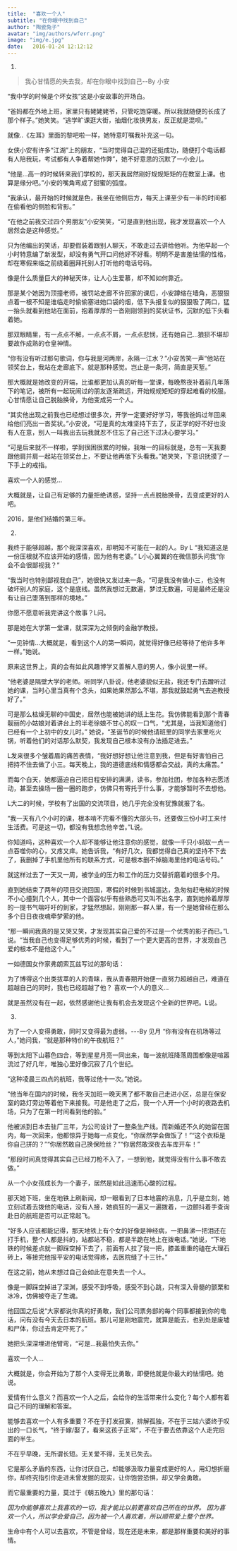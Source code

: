 ```yaml
---
title:  "喜欢一个人"
subtitle: "在你眼中找到自己"
author: "陶瓷兔子"
avatar: "img/authors/wferr.png"
image: "img/e.jpg"
date:   2016-01-24 12:12:12
---
```


1.

> 我心甘情愿的失去我，却在你眼中找到自己--By 小安

“我中学的时候是个坏女孩”这是小安故事的开场白。

“爸妈都在外地上班，家里只有姥姥姥爷，只管吃饱穿暖。所以我就随便的长成了那个样子。”她笑笑。“逃学旷课逛大街，抽烟化妆换男友，反正就是混呗。”

就像..《左耳》里面的黎吧啦一样，她特意叮嘱我补充这一句。

女侠小安有许多“江湖”上的朋友，“当时觉得自己混的还挺成功，随便打个电话都有人陪我玩，考试都有人争着帮她作弊”，她不好意思的沉默了一小会儿。

“他是...高一的时候转来我们学校的，那天我居然刚好规规矩矩的在教室上课。也算是缘分吧。”小安的嘴角弯成了甜蜜的弧度。

“我承认，最开始的时候就是色，我坐在他侧后方，每天上课至少有一半的时间都在偷看他的侧脸和背影。”

“在他之前我交过四个男朋友”小安笑笑，“可是直到他出现，我才发现喜欢一个人居然会是这种感觉。”

只为他编出的笑话，却要假装着跟别人聊天，不敢走过去讲给他听。为他早起一个小时特意编了新发型，却没有勇气开口问他好不好看。明明不是害羞怯懦的性格，却在寒假来临之前绕着圈拜托别人打听他的电话号码。

像是什么质量巨大的神秘天体，让人心生爱慕，却不知如何靠近。

那是某个她因为顶撞老师，被罚站走廊不许回家的课后，小安蹲缩在墙角，恶狠狠点着一根不知是谁临走时偷偷塞进她口袋的烟，低下头报复似的狠狠吸了两口，猛一抬头就看到他站在面前，抱着厚厚的一沓刚刚领到的奖状证书，沉默的低下头看着她。

那双眼睛里，有一点点不解，一点点不屑，一点点悲悯，还有她自己...狼狈不堪却要故作成熟的仓皇神情。

“你有没有听过那句歌词，你与我是河两岸，永隔一江水？”小安苦笑一声“他站在领奖台上，我站在走廊底下。就是那种感觉。岂止是一条河，简直是天堑。”

那大概就是她改变的开端，比谁都更加认真的听每一堂课，每晚熬夜补着前几年落下的笔记，被所有一起玩闹过的朋友逐渐疏远，开始规规矩矩的穿起难看的校服。心甘情愿让自己脱胎换骨，为他变成另一个人。

“其实他出现之前我也已经想过很多次，开学一定要好好学习，等我爸妈过年回来给他们亮出一沓奖状。”小安说，“可是真的太难坚持下去了，反正学的好不好也没有人在意，别人一叫我出去玩我就忍不住忘了自己还下过决心要学习。”

“可是后来就不一样啦，学到很困很累的时候，我唯一的目标就是，总有一天我要跟他肩并肩一起站在领奖台上，不要让他再低下头看我。”她笑笑，下意识抚摸了一下手上的戒指。

喜欢一个人的感觉...

大概就是，让自己有足够的力量拒绝诱惑，坚持一点点脱胎换骨，去变成更好的人吧。

2016，是他们结婚的第三年。

2.

我终于能够超越，那个我深深喜欢，却明知不可能在一起的人。By L
“我知道这是一份压根就不应该开始的感情，因为他有老婆。” L小心翼翼的在微信那头问我“你会不会很鄙视我？”

“我当时也特别鄙视我自己”，她很快又发过来一条，“可是我没有做小三，也没有破坏别人的家庭，这个是底线。虽然我想过无数遍，梦过无数遍，可是最终还是没有让自己堕落到那样的境地。”

你愿不愿意听我完讲这个故事？L问。

那是她在大学第一堂课，就深深为之倾倒的金融学教授。

“一见钟情...大概就是，看到这个人的第一瞬间，就觉得好像已经等待了他许多年一样。”她说。

原来这世界上，真的会有如此风趣博学又善解人意的男人，像小说里一样。

“他老婆是隔壁大学的老师。听同学八卦说，他老婆貌似无盐，我还专门去蹭听过她的课，当时心里当真有个念头，如果她果然那么不堪，那我就鼓起勇气去追教授好了。”

可是那么枯燥无聊的中国史，居然也能被她讲的纸上生花。我仿佛能看到那个青春靓丽的小姑娘对着讲台上的半老徐娘不甘心的叹一口气，“尤其是，当我知道他们已经有一个上初中的女儿时。” 她说，“圣诞节的时候他请班里的同学去家里吃火锅，听着他们的对话那么默契，我发现自己根本没有办法插足进去。”

L发来很多个皱着眉的痛苦表情，“我好想好想让他注意到我，但是有好害怕自己把持不住去做了小三。每天晚上，我的道德底线和情感都会交战，真的太痛苦。”

而每个白天，她都逼迫自己把日程安排的满满，读书，参加社团，参加各种志愿活动，甚至去操场一圈一圈的跑步，仿佛只有寄托于什么事，才能够暂时不去想他。

L大二的时候，学校有了出国的交流项目，她几乎完全没有犹豫就报了名。

“我一天有八个小时的课，根本啃不完看不懂的大部头书，还要做三份小时工来付生活费。可是这一切，都没有我想念他辛苦。”L说。

你知道吗，这种喜欢一个人却不能够让他注意你的感觉，就像一千只小蚂蚁一点一点吞噬你的心，又疼又痒。她告诉我，“有好几次，我都觉得自己真的坚持不下去了，我删掉了手机里他所有的联系方式，可是根本删不掉脑海里他的电话号码。”

就这样过去了一天又一周，被学业的压力和工作的压力交替折磨着的很多个月。

直到她结束了两年的项目交流回国，寒假的时候到书城遛达，急匆匆赶电梯的时候不小心撞到几个人，其中一个面容似乎有些熟悉可又叫不出名字，直到她拎着厚厚的一提书气喘吁吁的到家，才猛然想起，刚刚那一群人里，有一个是她曾经在那么多个日日夜夜魂牵梦萦的他。

“那一瞬间我真的是又哭又笑，才发现其实自己爱的不过是一个优秀的影子而已。”L说。“当我自己也变得足够优秀的时候，看到了一个更大更高的世界，才发现自己爱的根本不是他这个人。”

一如德国女作家弗朗索瓦兹写过的那句话：

为了博得这个出类拔萃的人的青睐，我从青春期开始便一直努力超越自己，难道在超越自己的同时，我也已经超越了他？
喜欢一个人的意义...

就是虽然没有在一起，依然感谢他让我有机会去发现这个全新的世界吧。L说。

3.

为了一个人变得勇敢，同时又变得最为虚弱。---By 见月
“你有没有在机场等过人，”她问我，“就是那种特价的午夜航班？”

等到太阳下山暮色四合，等到星星月亮一同出来，每一波航班降落周围都像是喧嚣流过了好几年，唯独心里好像沉寂了几个世纪。

“这种凌晨三四点的航班，我等过他十一次。”她说。

“他当年在国内的时候，我冬天加班一晚天黑了都不敢自己走进小区，总是在保安室的路灯旁边等着他下来接我。可是他走了之后，我一个人开一个小时的夜路去机场，只为了在第一时间看到他的脸。”

他被派到日本去驻厂三年，为公司设计了一整条生产线。而新婚还不久的她留在国内，每一次回来，他都惊异于她每一点变化，“你居然学会做饭了！”“这个衣柜是你自己拼的？”“你居然敢自己换保险丝？”“你居然敢深夜去车库开车！”

“那段时间真觉得其实自己已经刀枪不入了，一想到他，就觉得没有什么事不敢去做。”

从一个小女孩成长为一个妻子，居然是如此迅速而心酸的过程。

那天她下班，坐在地铁上刷新闻，却一眼看到了日本地震的消息，几乎是立刻，她立刻试着去拨他的电话，没有人接，她疯狂的一遍又一遍拨着，一边颤抖着手查询赴日的航班是否可以正常起飞。

“好多人应该都能记得，那天地铁上有个女的好像是神经病，一把鼻涕一把泪还在打手机，整个人都是抖的，站都站不稳，都是半跪在地上在拨电话。”她说，“下地铁的时候差点就一脚踩空掉下去了，前面有人拉了我一把，膝盖重重的磕在大理石砖上，等接完他报平安的电话觉得疼，去医院缝了十三针。”

在这之前，她从未想过自己会如此在意失去一个人。

像是一脚踩空掉进了深渊，感受不到呼吸，感受不到心跳，只有深入骨髓的颤栗和冰冷，仿佛被夺走了生魂。

他回国之后说“大家都说你真的好勇敢，我们公司票务部的每个同事都接到你的电话，问有没有今天去日本的航班。那儿可是刚地震完，就算是能去，也到处是废墟和尸体，你过去肯定吓死了。”

她把头深深埋进他臂弯，“可是...我最怕失去你。”

喜欢一个人...

大概就是，你会开始为了那个人变得无比勇敢，即便他就是你最大的怯懦吧。她说。

爱情有什么意义？而喜欢一个人之后，会给你的生活带来什么变化？每个人都有着自己不同的理解和答案。

能够去喜欢一个人有多重要？不在于打发寂寞，排解孤独，不在于三姑六婆终于叹出的一口长气，“终于嫁/娶了，看来这孩子正常”，不在于要去依靠这个人走完后面的半生。

不在乎早晚，无所谓长短。无关爱不得，无关已失去。

它是那么矛盾的东西，让你讨厌自己，却能够汲取力量变成更好的人，用幻想折磨你，却终究指引你走进未曾发掘的现实，让你饱尝恐惧，却又学会勇敢。

而它最重要的力量，莫过于《朝五晚九》里的那句话：

*因为你能够喜欢上我喜欢的一切，我才能比以前更喜欢自己所在的世界。*
*因为喜欢一个人，所以学会爱自己，因为被一个人喜欢着，所以顺带爱上整个世界。*

生命中有个人可以去喜欢，不管是曾经，现在还是未来，都是那样重要和美好的事情。
